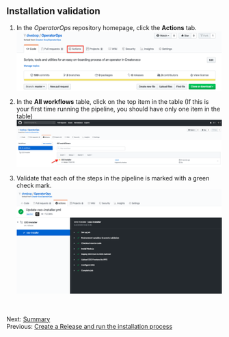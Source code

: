 ## Installation validation  

1. In the *OperatorOps* repository homepage, click the **Actions** tab.
![github actions tab](images/github-actions-tab.png)

2. In the **All workflows** table, click on the top item in the table (If this is your first time running the pipeline, you should have only one item in the table)
![github pipeline logs](images/github-pipeline-run.png)

3. Validate that each of the steps in the pipeline is marked with a green check mark.
![github successful pipeline](images/github-ceo-pipeline.png)

<br/><br/>
Next: [Summary](12-summary.md)  
Previous: [Create a Release and run the installation process](10-create-release.md)  
